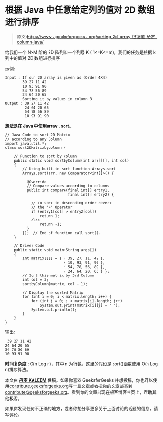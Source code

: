 # 根据 Java 中任意给定列的值对 2D 数组进行排序

> 原文:[https://www . geeksforgeeks . org/sorting-2d-array-根据值-给定-column-java/](https://www.geeksforgeeks.org/sorting-2d-array-according-values-given-column-java/)

给我们一个 N×M 阶的 2D 阵列和一个列号 K ( 1<=K<=m)。我们的任务是根据 k 列中的值对 2D 数组进行排序

示例:

```
Input : If our 2D array is given as (Order 4X4) 
        39 27 11 42 
        10 93 91 90 
        54 78 56 89 
        24 64 20 65
        Sorting it by values in column 3 
Output : 39 27 11 42 
         24 64 20 65 
         54 78 56 89 
         10 93 91 90 

```

**想法是在 Java 中使用**[**array . sort**](https://www.geeksforgeeks.org/arrays-sort-in-java-with-examples/)。

```
// Java Code to sort 2D Matrix
// according to any Column
import java.util.*;
class sort2DMatrixbycolumn {

    // Function to sort by column
    public static void sortbyColumn(int arr[][], int col)
    {
        // Using built-in sort function Arrays.sort
        Arrays.sort(arr, new Comparator<int[]>() {

          @Override              
          // Compare values according to columns
          public int compare(final int[] entry1, 
                             final int[] entry2) {

            // To sort in descending order revert 
            // the '>' Operator
            if (entry1[col] > entry2[col])
                return 1;
            else
                return -1;
          }
        });  // End of function call sort().
    }

    // Driver Code
    public static void main(String args[])
    {
        int matrix[][] = { { 39, 27, 11, 42 },
                           { 10, 93, 91, 90 },
                           { 54, 78, 56, 89 },
                           { 24, 64, 20, 65 } };
        // Sort this matrix by 3rd Column
        int col = 3;
        sortbyColumn(matrix, col - 1);

        // Display the sorted Matrix
        for (int i = 0; i < matrix.length; i++) {
            for (int j = 0; j < matrix[i].length; j++)
                System.out.print(matrix[i][j] + " ");
            System.out.println();
        }
    }
}
```

输出:

```
 39 27 11 42 
24 64 20 65 
54 78 56 89 
10 93 91 90 

```

**时间复杂度** : O(n Log n)，其中 n 为行数。这里的假设是 sort()函数使用 O(n Log n)排序算法。

本文由 **[丹麦 KALEEM](http://www.linkedin.com/in/mohdanishh)** 供稿。如果你喜欢 GeeksforGeeks 并想投稿，你也可以使用[contribute.geeksforgeeks.org](http://www.contribute.geeksforgeeks.org)写一篇文章或者把你的文章邮寄到 contribute@geeksforgeeks.org。看到你的文章出现在极客博客主页上，帮助其他极客。

如果你发现任何不正确的地方，或者你想分享更多关于上面讨论的话题的信息，请写评论。